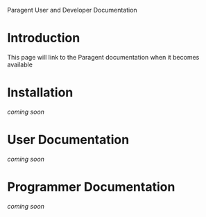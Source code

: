 Paragent User and Developer Documentation

# Introduction #

This page will link to the Paragent documentation when it becomes available

# Installation #

_coming soon_

# User Documentation #

_coming soon_

# Programmer Documentation #

_coming soon_